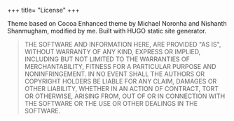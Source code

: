 +++
title= "License"
+++

Theme based on Cocoa Enhanced theme by Michael Noronha and Nishanth Shanmugham, modified by me. Built with HUGO static site generator.


> THE SOFTWARE AND INFORMATION HERE, ARE PROVIDED "AS IS", WITHOUT WARRANTY OF ANY KIND, EXPRESS OR
> IMPLIED, INCLUDING BUT NOT LIMITED TO THE WARRANTIES OF MERCHANTABILITY,
> FITNESS FOR A PARTICULAR PURPOSE AND NONINFRINGEMENT. IN NO EVENT SHALL THE
> AUTHORS OR COPYRIGHT HOLDERS BE LIABLE FOR ANY CLAIM, DAMAGES OR OTHER
> LIABILITY, WHETHER IN AN ACTION OF CONTRACT, TORT OR OTHERWISE, ARISING FROM,
> OUT OF OR IN CONNECTION WITH THE SOFTWARE OR THE USE OR OTHER DEALINGS IN
> THE SOFTWARE.

